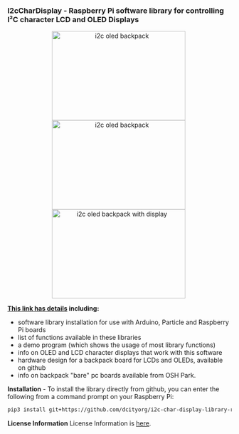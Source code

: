 
### I2cCharDisplay - Raspberry Pi software library for controlling I²C character LCD and OLED Displays

<div style="text-align: center;">
<div style="display: inline-block; margin-right: 5px;">
<img class="size-thumbnail wp-image-175" src="https://www.dcity.org/dcity/wp-content/uploads/projects/i2c-oled-backpack-newhaven/newhaven-seeeduino.jpg" alt="i2c oled backpack" width="300" height="200" />
</div>
<div style="display: inline-block; margin-right: 5px;">
<img class="size-thumbnail wp-image-175" src="https://www.dcity.org/dcity/wp-content/uploads/projects/i2c-oled-backpack-newhaven/i2c-oled-backpack-on-newhaven.jpg" alt="i2c oled backpack" width="300" height="200" />
</div>
<div style="display: inline-block; margin-right: 5px;">
<img class="size-thumbnail wp-image-176" src="https://www.dcity.org/dcity/wp-content/uploads/projects/i2c-oled-backpack-newhaven/i2c-oled-backpack-newhaven.jpg" alt="i2c oled backpack with display" width="300" height="200" />
</div>
</div>

**[This link has details](https://www.dcity.org/portfolio/i2c-display-library/) including:**
* software library installation for use with Arduino, Particle and Raspberry Pi boards
* list of functions available in these libraries
* a demo program (which shows the usage of most library functions)
* info on OLED and LCD character displays that work with this software
* hardware design for a backpack board for LCDs and OLEDs, available on github
* info on backpack "bare" pc boards available from OSH Park.

**Installation** - 
To install the library directly from github, you can enter the following from a command prompt on your Raspberry Pi:
```bash
pip3 install git+https://github.com/dcityorg/i2c-char-display-library-raspberrypi.git
```

**License Information**
License Information is [here](https://www.dcity.org/license-information/).
